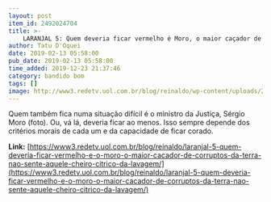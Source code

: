 ```yaml
---
layout: post
item_id: 2492024704
title: >-
    LARANJAL 5: Quem deveria ficar vermelho é Moro, o maior caçador de corruptos da Terra. Não sente aquele cheiro cítrico da lavagem?
author: Tatu D'Oquei
date: 2019-02-13 05:58:00
pub_date: 2019-02-13 05:58:00
time_added: 2019-12-23 21:37:46
category: bandido bom
tags: []
image: http://www3.redetv.uol.com.br/blog/reinaldo/wp-content/uploads/2018/06/o-golpe-de-moro-2-soberano-proibe-o-compartilhamento-de-provas-com-orgaos-do-estado-e-os-proibe-de-cumprir-sua-funcao.jpg
---
```


Quem também fica numa situação difícil é o ministro da Justiça, Sérgio Moro (foto). Ou, vá lá, deveria ficar ao menos. Isso sempre depende dos critérios morais de cada um e da capacidade de ficar corado.

**Link:** [https://www3.redetv.uol.com.br/blog/reinaldo/laranjal-5-quem-deveria-ficar-vermelho-e-o-moro-o-maior-cacador-de-corruptos-da-terra-nao-sente-aquele-cheiro-citrico-da-lavagem/](https://www3.redetv.uol.com.br/blog/reinaldo/laranjal-5-quem-deveria-ficar-vermelho-e-o-moro-o-maior-cacador-de-corruptos-da-terra-nao-sente-aquele-cheiro-citrico-da-lavagem/)


